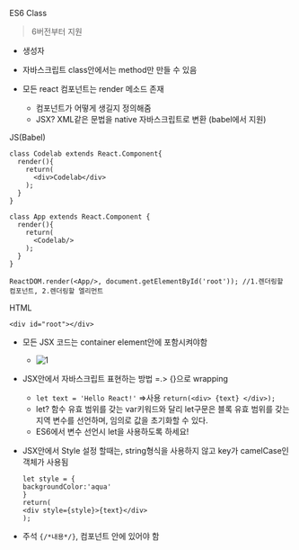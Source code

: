 ES6 Class

> 6버전부터 지원

- 생성자
- 자바스크립트 class안에서는 method만 만들 수 있음



- 모든 react 컴포넌트는 render 메소드 존재
  - 컴포넌트가 어떻게 생길지 정의해줌
  - JSX? XML같은 문법을 native 자바스크립트로 변환 (babel에서 지원)

JS(Babel)

````
class Codelab extends React.Component{
  render(){
    return(
      <div>Codelab</div>
    );
  }
}

class App extends React.Component {
  render(){
    return(
      <Codelab/>
    );
  }
}

ReactDOM.render(<App/>, document.getElementById('root')); //1.렌더링할 컴포넌트, 2.렌더링할 엘리먼트
````

HTML

````
<div id="root"></div>
````

- 모든 JSX 코드는 container element안에 포함시켜야함

  - ![1](C:\Users\Juhyang\Desktop\1.PNG)

- JSX안에서 자바스크립트 표현하는 방법 =.> {}으로 wrapping

  - `let text = 'Hello React!'` =>사용 `return(<div> {text} </div>);`
  - let?  함수 유효 범위를 갖는 var키워드와 달리 let구문은 블록 유효 범위를 갖는 지역 변수를 선언하며, 임의로 값을 초기화할 수 있다. 
  - ES6에서 변수 선언시 let을 사용하도록 하세요!

- JSX안에서 Style 설정 할때는, string형식을 사용하지 않고 key가 camelCase인 객체가 사용됨

  ````
  let style = {
  backgroundColor:'aqua'
  }
  return(
  <div style={style}>{text}</div>
  );
  ````

- 주석 `{/*내용*/}`, 컴포넌트 안에 있어야 함
